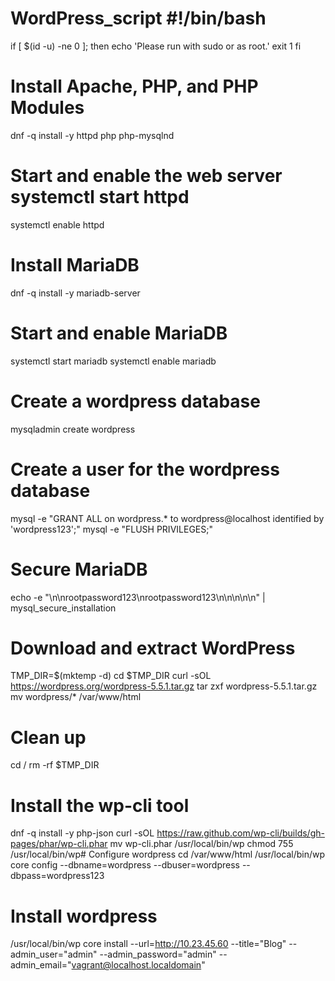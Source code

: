 # WordPress_script #!/bin/bash
if [ $(id -u) -ne 0 ]; then echo 'Please run with sudo or as root.'
exit 1
fi

# Install Apache, PHP, and PHP Modules
dnf -q install -y httpd php php-mysqlnd

# Start and enable the web server                                                                                                                                           systemctl start httpd
systemctl enable httpd

# Install MariaDB
dnf -q install -y mariadb-server

# Start and enable MariaDB
systemctl start mariadb
systemctl enable mariadb

# Create a wordpress database
mysqladmin create wordpress

# Create a user for the wordpress database
mysql -e "GRANT ALL on wordpress.* to wordpress@localhost identified by 'wordpress123';"
mysql -e "FLUSH PRIVILEGES;"

# Secure MariaDB
echo -e "\n\nrootpassword123\nrootpassword123\n\n\n\n\n" | mysql_secure_installation


# Download and extract WordPress
TMP_DIR=$(mktemp -d)
cd $TMP_DIR
curl -sOL https://wordpress.org/wordpress-5.5.1.tar.gz
tar zxf wordpress-5.5.1.tar.gz
mv wordpress/* /var/www/html

# Clean up
cd /
rm -rf $TMP_DIR

# Install the wp-cli tool
dnf -q install -y php-json
curl -sOL https://raw.github.com/wp-cli/builds/gh-pages/phar/wp-cli.phar
mv wp-cli.phar /usr/local/bin/wp
chmod 755 /usr/local/bin/wp# Configure wordpress
cd /var/www/html
/usr/local/bin/wp core config --dbname=wordpress --dbuser=wordpress --dbpass=wordpress123

# Install wordpress
/usr/local/bin/wp core install --url=http://10.23.45.60 --title="Blog" --admin_user="admin" --admin_password="admin" --admin_email="vagrant@localhost.localdomain"




                                                                      
